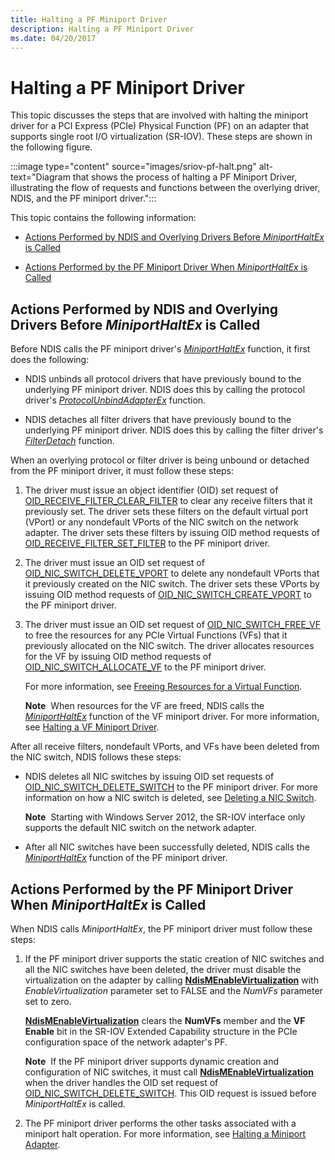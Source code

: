 ```yaml
---
title: Halting a PF Miniport Driver
description: Halting a PF Miniport Driver
ms.date: 04/20/2017
---
```


# Halting a PF Miniport Driver


This topic discusses the steps that are involved with halting the miniport driver for a PCI Express (PCIe) Physical Function (PF) on an adapter that supports single root I/O virtualization (SR-IOV). These steps are shown in the following figure.

:::image type="content" source="images/sriov-pf-halt.png" alt-text="Diagram that shows the process of halting a PF Miniport Driver, illustrating the flow of requests and functions between the overlying driver, NDIS, and the PF miniport driver.":::

This topic contains the following information:

-   [Actions Performed by NDIS and Overlying Drivers Before *MiniportHaltEx* is Called](#actions-performed-by-ndis-and-overlying-drivers-before-miniporthaltex-is-called)

-   [Actions Performed by the PF Miniport Driver When *MiniportHaltEx* is Called](#actions-performed-by-the-pf-miniport-driver-when-miniporthaltex-is-called)

## Actions Performed by NDIS and Overlying Drivers Before *MiniportHaltEx* is Called


Before NDIS calls the PF miniport driver's [*MiniportHaltEx*](/windows-hardware/drivers/ddi/ndis/nc-ndis-miniport_halt) function, it first does the following:

-   NDIS unbinds all protocol drivers that have previously bound to the underlying PF miniport driver. NDIS does this by calling the protocol driver's [*ProtocolUnbindAdapterEx*](/windows-hardware/drivers/ddi/ndis/nc-ndis-protocol_unbind_adapter_ex) function.

-   NDIS detaches all filter drivers that have previously bound to the underlying PF miniport driver. NDIS does this by calling the filter driver's [*FilterDetach*](/windows-hardware/drivers/ddi/ndis/nc-ndis-filter_detach) function.

When an overlying protocol or filter driver is being unbound or detached from the PF miniport driver, it must follow these steps:

1.  The driver must issue an object identifier (OID) set request of [OID\_RECEIVE\_FILTER\_CLEAR\_FILTER](./oid-receive-filter-clear-filter.md) to clear any receive filters that it previously set. The driver sets these filters on the default virtual port (VPort) or any nondefault VPorts of the NIC switch on the network adapter. The driver sets these filters by issuing OID method requests of [OID\_RECEIVE\_FILTER\_SET\_FILTER](./oid-receive-filter-set-filter.md) to the PF miniport driver.

2.  The driver must issue an OID set request of [OID\_NIC\_SWITCH\_DELETE\_VPORT](./oid-nic-switch-delete-vport.md) to delete any nondefault VPorts that it previously created on the NIC switch. The driver sets these VPorts by issuing OID method requests of [OID\_NIC\_SWITCH\_CREATE\_VPORT](./oid-nic-switch-create-vport.md) to the PF miniport driver.

3.  The driver must issue an OID set request of [OID\_NIC\_SWITCH\_FREE\_VF](./oid-nic-switch-free-vf.md) to free the resources for any PCIe Virtual Functions (VFs) that it previously allocated on the NIC switch. The driver allocates resources for the VF by issuing OID method requests of [OID\_NIC\_SWITCH\_ALLOCATE\_VF](./oid-nic-switch-allocate-vf.md) to the PF miniport driver.

    For more information, see [Freeing Resources for a Virtual Function](freeing-resources-for-a-virtual-function.md).

    **Note**  When resources for the VF are freed, NDIS calls the [*MiniportHaltEx*](/windows-hardware/drivers/ddi/ndis/nc-ndis-miniport_halt) function of the VF miniport driver. For more information, see [Halting a VF Miniport Driver](halting-a-vf-miniport-driver.md).

     

After all receive filters, nondefault VPorts, and VFs have been deleted from the NIC switch, NDIS follows these steps:

-   NDIS deletes all NIC switches by issuing OID set requests of [OID\_NIC\_SWITCH\_DELETE\_SWITCH](./oid-nic-switch-delete-switch.md) to the PF miniport driver. For more information on how a NIC switch is deleted, see [Deleting a NIC Switch](deleting-a-nic-switch.md).

    **Note**  Starting with Windows Server 2012, the SR-IOV interface only supports the default NIC switch on the network adapter.

     

-   After all NIC switches have been successfully deleted, NDIS calls the [*MiniportHaltEx*](/windows-hardware/drivers/ddi/ndis/nc-ndis-miniport_halt) function of the PF miniport driver.

## Actions Performed by the PF Miniport Driver When *MiniportHaltEx* is Called


When NDIS calls *MiniportHaltEx*, the PF miniport driver must follow these steps:

1.  If the PF miniport driver supports the static creation of NIC switches and all the NIC switches have been deleted, the driver must disable the virtualization on the adapter by calling [**NdisMEnableVirtualization**](/windows-hardware/drivers/ddi/ndis/nf-ndis-ndismenablevirtualization) with *EnableVirtualization* parameter set to FALSE and the *NumVFs* parameter set to zero.

    [**NdisMEnableVirtualization**](/windows-hardware/drivers/ddi/ndis/nf-ndis-ndismenablevirtualization) clears the **NumVFs** member and the **VF Enable** bit in the SR-IOV Extended Capability structure in the PCIe configuration space of the network adapter's PF.

    **Note**  If the PF miniport driver supports dynamic creation and configuration of NIC switches, it must call [**NdisMEnableVirtualization**](/windows-hardware/drivers/ddi/ndis/nf-ndis-ndismenablevirtualization) when the driver handles the OID set request of [OID\_NIC\_SWITCH\_DELETE\_SWITCH](./oid-nic-switch-delete-switch.md). This OID request is issued before *MiniportHaltEx* is called.

     

2.  The PF miniport driver performs the other tasks associated with a miniport halt operation. For more information, see [Halting a Miniport Adapter](halting-a-miniport-adapter.md).

 

